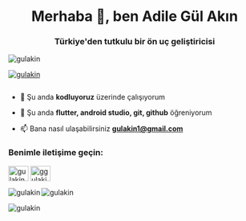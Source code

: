 <h1 align="center">Merhaba 👋, ben Adile Gül Akın</h1>
<h3 align="center">Türkiye'den tutkulu bir ön uç geliştiricisi</h3>

<p align="left"> <img src="https://komarev.com/ghpvc/?username=gulakin&label=Profile%20views&color=0e75b6&style=flat" alt="gulakin" /> </p>

<p align="left"> <a href="https://github.com/ryo-ma/github-profile-trophy"><img src="https://github-profile-trophy.vercel.app/?username=gulakin" alt="gulakin" /></a> </p>

<p align="left"> <a href="https://twitter.com/" target="blank"><img src="https://img.shields.io/twitter/follow/?logo=twitter&style=for-the-badge" alt="" /></a> </p>

- 🔭 Şu anda **kodluyoruz** üzerinde çalışıyorum

- 🌱 Şu anda **flutter, android studio, git, github** öğreniyorum

- 📫 Bana nasıl ulaşabilirsiniz **gulakin1@gmail.com**

<h3 align="left">Benimle iletişime geçin:</h3>
<p align="left">
<a href="https://linkedin.com/in/gulakin" target="blank"><img align="center" src="https://raw.githubusercontent.com/rahuldkjain/github-profile-readme-generator/master/src/images/icons/Social/linked-in-alt.svg" alt="gulakin" height="30" width="40" /></a>
<a href="https://instagram.com/ggulakin" target="blank"><img align="center" src="https://raw.githubusercontent.com/rahuldkjain/github-profile-readme-generator/master/src/images/icons/Social/instagram.svg" alt="ggulakin" height="30" width="40" /></a>
</p>

<p><img align="left" src="https://github-readme-stats.vercel.app/api/top-langs?username=gulakin&show_icons=true&locale=tr&layout=compact" alt="gulakin" /></p>

<p> <img align="center" src="https://github-readme-stats.vercel.app/api?username=gulakin&show_icons=true&locale=tr" alt="gulakin" /></p>

<p><img align="center" src="https://github-readme-streak-stats.herokuapp.com/?user=gulakin&" alt="gulakin" /></p>


